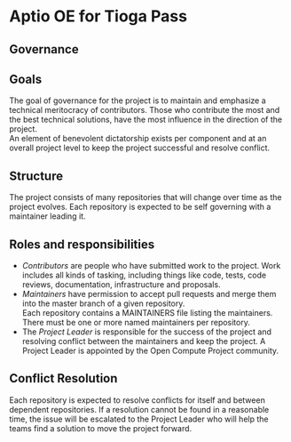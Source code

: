 # Aptio OE for Tioga Pass
## Governance

## Goals
The goal of governance for the project is to maintain and emphasize a technical meritocracy of contributors.  Those 
who contribute the most and the best technical solutions, have the most influence in the direction of the project.  
An element of benevolent dictatorship exists per component and at an overall project level to keep the project 
successful and resolve conflict.

## Structure
The project consists of many repositories that will change over time as the project evolves. Each repository is 
expected to be self governing with a maintainer leading it.
  
  
## Roles and responsibilities
- *Contributors* are people who have submitted work to the project.  Work includes all kinds of tasking, including 
things like code, tests, code reviews, documentation, infrastructure and proposals.
- *Maintainers* have permission to accept pull requests and merge them into the master branch of a given repository.  
Each repository contains a MAINTAINERS file listing the maintainers.  There must be one or more named maintainers 
per repository.
- The *Project Leader* is responsible for the success of the project and resolving conflict between the maintainers 
and keep the project. A Project Leader is appointed by the Open Compute Project community.

## Conflict Resolution 
Each repository is expected to resolve conflicts for itself and between dependent repositories.  If a resolution 
cannot be found in a reasonable time, the issue will be escalated to the Project Leader who will help the teams 
find a solution to move the project forward. 
